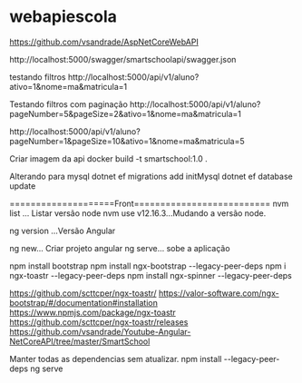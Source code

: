 # webapiescola

https://github.com/vsandrade/AspNetCoreWebAPI

http://localhost:5000/swagger/smartschoolapi/swagger.json



testando filtros
http://localhost:5000/api/v1/aluno?ativo=1&nome=ma&matricula=1

Testando filtros com paginação
http://localhost:5000/api/v1/aluno?pageNumber=5&pageSize=2&ativo=1&nome=ma&matricula=1

http://localhost:5000/api/v1/aluno?pageNumber=1&pageSize=10&ativo=1&nome=ma&matricula=5


Criar imagem da api
docker build -t smartschool:1.0 .


Alterando para mysql
dotnet ef migrations add initMysql
dotnet ef database update


====================Front==========================
nvm list ... Listar versão node
nvm use v12.16.3...Mudando a versão node.

ng version ...Versão Angular

ng new... Criar projeto angular
ng serve... sobe a aplicação


npm install bootstrap
npm install ngx-bootstrap --legacy-peer-deps
npm i ngx-toastr --legacy-peer-deps
npm install ngx-spinner --legacy-peer-deps


https://github.com/scttcper/ngx-toastr/
https://valor-software.com/ngx-bootstrap/#/documentation#installation
https://www.npmjs.com/package/ngx-toastr
https://github.com/scttcper/ngx-toastr/releases
https://github.com/vsandrade/Youtube-Angular-NetCoreAPI/tree/master/SmartSchool


Manter todas as dependencias sem atualizar.
npm install --legacy-peer-deps
ng serve